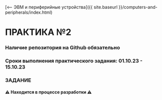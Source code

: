 [⟵ ЭВМ и периферийные устройства]({{ site.baseurl }}/computers-and-peripherals/index.html)

# **ПРАКТИКА №2**

### **Наличие репозитория на Github обязательно**

### **Сроки выполнения практического задания: 01.10.23 - 15.10.23**

### **ЗАДАНИЕ**

#### ⚠️ **Находится в процессе разработки** ⚠️
